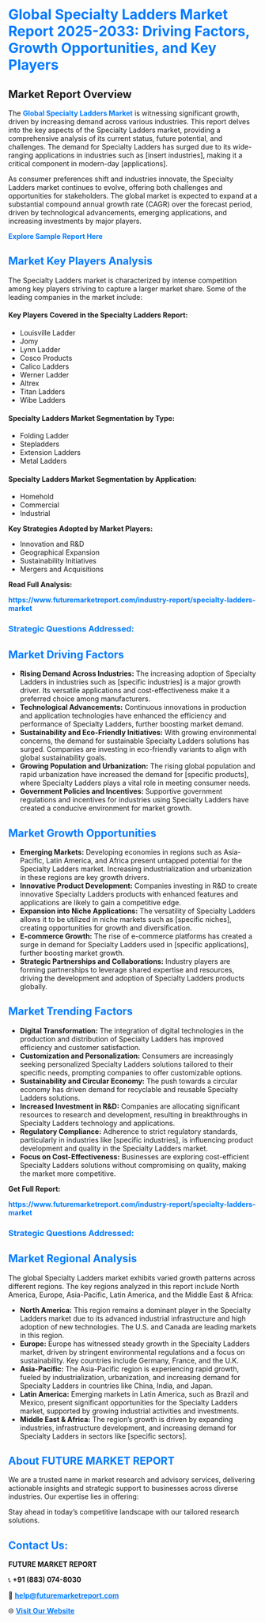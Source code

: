 <h1 style="color: #007BFF;">Global Specialty Ladders Market Report 2025-2033: Driving Factors, Growth Opportunities, and Key Players</h1>

<section id="overview">
<h2>Market Report Overview</h2>
<p>The <a href="https://www.futuremarketreport.com/industry-report/specialty-ladders-market" style="color: #007BFF; text-decoration: none;"><strong>Global Specialty Ladders Market</strong></a> is witnessing significant growth, driven by increasing demand across various industries. This report delves into the key aspects of the Specialty Ladders market, providing a comprehensive analysis of its current status, future potential, and challenges. The demand for Specialty Ladders has surged due to its wide-ranging applications in industries such as [insert industries], making it a critical component in modern-day [applications].</p>
<p>As consumer preferences shift and industries innovate, the Specialty Ladders market continues to evolve, offering both challenges and opportunities for stakeholders. The global market is expected to expand at a substantial compound annual growth rate (CAGR) over the forecast period, driven by technological advancements, emerging applications, and increasing investments by major players.</p>
</section>

<section id="overview">
<p><a href="https://www.futuremarketreport.com/request-sample/reportId=60119" style="color: #007BFF; text-decoration: none;"><strong>Explore Sample Report Here</strong></a></p>
</section>

<section id="key-players">
<h2 style="color: #007BFF;">Market Key Players Analysis</h2>
<p>The Specialty Ladders market is characterized by intense competition among key players striving to capture a larger market share. Some of the leading companies in the market include:</p>
<h4>Key Players Covered in the Specialty Ladders Report:</h4>
<ul><li>Louisville Ladder</li><li>Jomy</li><li>Lynn Ladder</li><li>Cosco Products</li><li>Calico Ladders</li><li>Werner Ladder</li><li>Altrex</li><li>Titan Ladders</li><li>Wibe Ladders</li></ul>
<h4>Specialty Ladders Market Segmentation by Type:</h4>
<ul><li>Folding Ladder</li><li>Stepladders</li><li>Extension Ladders</li><li>Metal Ladders</li></ul>

<h4>Specialty Ladders Market Segmentation by Application:</h4>
<ul><li>Homehold</li><li>Commercial</li><li>Industrial</li></ul>
<p><strong>Key Strategies Adopted by Market Players:</strong></p>
<ul>
<li>Innovation and R&D</li>
<li>Geographical Expansion</li>
<li>Sustainability Initiatives</li>
<li>Mergers and Acquisitions</li>
</ul>
</section>

<section>
<p><strong>Read Full Analysis: </strong></p><a href="https://www.futuremarketreport.com/industry-report/specialty-ladders-market" style="color: #007BFF; text-decoration: none;"><strong>https://www.futuremarketreport.com/industry-report/specialty-ladders-market</strong></a>
<h3 style="color: #007BFF;">Strategic Questions Addressed:</h3>
</section>

<section id="driving-factors">
<h2 style="color: #007BFF;">Market Driving Factors</h2>
<ul>
<li><strong>Rising Demand Across Industries:</strong> The increasing adoption of Specialty Ladders in industries such as [specific industries] is a major growth driver. Its versatile applications and cost-effectiveness make it a preferred choice among manufacturers.</li>
<li><strong>Technological Advancements:</strong> Continuous innovations in production and application technologies have enhanced the efficiency and performance of Specialty Ladders, further boosting market demand.</li>
<li><strong>Sustainability and Eco-Friendly Initiatives:</strong> With growing environmental concerns, the demand for sustainable Specialty Ladders solutions has surged. Companies are investing in eco-friendly variants to align with global sustainability goals.</li>
<li><strong>Growing Population and Urbanization:</strong> The rising global population and rapid urbanization have increased the demand for [specific products], where Specialty Ladders plays a vital role in meeting consumer needs.</li>
<li><strong>Government Policies and Incentives:</strong> Supportive government regulations and incentives for industries using Specialty Ladders have created a conducive environment for market growth.</li>
</ul>
</section>

<section id="growth-opportunities">
<h2 style="color: #007BFF;">Market Growth Opportunities</h2>
<ul>
<li><strong>Emerging Markets:</strong> Developing economies in regions such as Asia-Pacific, Latin America, and Africa present untapped potential for the Specialty Ladders market. Increasing industrialization and urbanization in these regions are key growth drivers.</li>
<li><strong>Innovative Product Development:</strong> Companies investing in R&D to create innovative Specialty Ladders products with enhanced features and applications are likely to gain a competitive edge.</li>
<li><strong>Expansion into Niche Applications:</strong> The versatility of Specialty Ladders allows it to be utilized in niche markets such as [specific niches], creating opportunities for growth and diversification.</li>
<li><strong>E-commerce Growth:</strong> The rise of e-commerce platforms has created a surge in demand for Specialty Ladders used in [specific applications], further boosting market growth.</li>
<li><strong>Strategic Partnerships and Collaborations:</strong> Industry players are forming partnerships to leverage shared expertise and resources, driving the development and adoption of Specialty Ladders products globally.</li>
</ul>
</section>

<section id="trending-factors">
<h2 style="color: #007BFF;">Market Trending Factors</h2>
<ul>
<li><strong>Digital Transformation:</strong> The integration of digital technologies in the production and distribution of Specialty Ladders has improved efficiency and customer satisfaction.</li>
<li><strong>Customization and Personalization:</strong> Consumers are increasingly seeking personalized Specialty Ladders solutions tailored to their specific needs, prompting companies to offer customizable options.</li>
<li><strong>Sustainability and Circular Economy:</strong> The push towards a circular economy has driven demand for recyclable and reusable Specialty Ladders solutions.</li>
<li><strong>Increased Investment in R&D:</strong> Companies are allocating significant resources to research and development, resulting in breakthroughs in Specialty Ladders technology and applications.</li>
<li><strong>Regulatory Compliance:</strong> Adherence to strict regulatory standards, particularly in industries like [specific industries], is influencing product development and quality in the Specialty Ladders market.</li>
<li><strong>Focus on Cost-Effectiveness:</strong> Businesses are exploring cost-efficient Specialty Ladders solutions without compromising on quality, making the market more competitive.</li>
</ul>
</section>

<section>
<p><strong>Get Full Report: </strong></p><a href="https://www.futuremarketreport.com/industry-report/specialty-ladders-market" style="color: #007BFF; text-decoration: none;"><strong>https://www.futuremarketreport.com/industry-report/specialty-ladders-market</strong></a>
<h3 style="color: #007BFF;">Strategic Questions Addressed:</h3>
</section>


<section id="regional-analysis">
<h2 style="color: #007BFF;">Market Regional Analysis</h2>
<p>The global Specialty Ladders market exhibits varied growth patterns across different regions. The key regions analyzed in this report include North America, Europe, Asia-Pacific, Latin America, and the Middle East & Africa:</p>
<ul>
<li><strong>North America:</strong> This region remains a dominant player in the Specialty Ladders market due to its advanced industrial infrastructure and high adoption of new technologies. The U.S. and Canada are leading markets in this region.</li>
<li><strong>Europe:</strong> Europe has witnessed steady growth in the Specialty Ladders market, driven by stringent environmental regulations and a focus on sustainability. Key countries include Germany, France, and the U.K.</li>
<li><strong>Asia-Pacific:</strong> The Asia-Pacific region is experiencing rapid growth, fueled by industrialization, urbanization, and increasing demand for Specialty Ladders in countries like China, India, and Japan.</li>
<li><strong>Latin America:</strong> Emerging markets in Latin America, such as Brazil and Mexico, present significant opportunities for the Specialty Ladders market, supported by growing industrial activities and investments.</li>
<li><strong>Middle East & Africa:</strong> The region’s growth is driven by expanding industries, infrastructure development, and increasing demand for Specialty Ladders in sectors like [specific sectors].</li>
</ul>
</section>

<footer>
<h2 style="color: #007BFF;">About FUTURE MARKET REPORT</h2>
<p>We are a trusted name in market research and advisory services, delivering actionable insights and strategic support to businesses across diverse industries. Our expertise lies in offering:</p>

<p>Stay ahead in today’s competitive landscape with our tailored research solutions.</p>

<h2 style="color: #007BFF;">Contact Us:</h2>
<p><strong>FUTURE MARKET REPORT</strong></p>
<p>📞 <strong>+91 (883) 074-8030</strong></p>
<p>📧 <strong><a href="mailto:help@futuremarketreport.com" style="color: #007BFF;">help@futuremarketreport.com</a></strong></p>
<p>🌐 <strong><a href="https://www.futuremarketreport.com/" style="color: #007BFF;">Visit Our Website</a></strong></p>
</footer>